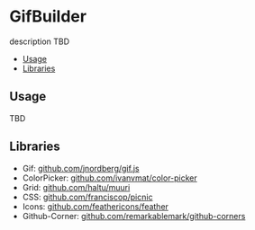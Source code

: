# GifBuilder

description TBD

* [Usage](#usage)
* [Libraries](#libraries)

## Usage

TBD

## Libraries

 * Gif: [github.com/jnordberg/gif.js](https://github.com/jnordberg/gif.js)
 * ColorPicker: [github.com/ivanvmat/color-picker](https://github.com/ivanvmat/color-picker)
 * Grid: [github.com/haltu/muuri](https://github.com/haltu/muuri)
 * CSS: [github.com/franciscop/picnic](https://github.com/franciscop/picnic)
 * Icons: [github.com/feathericons/feather](https://github.com/feathericons/feather)
 * Github-Corner: [github.com/remarkablemark/github-corners](https://github.com/remarkablemark/github-corners)